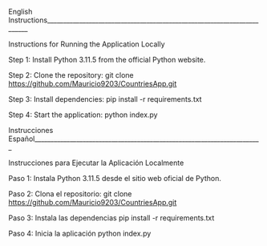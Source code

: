 English Instructions________________________________________________________________________

Instructions for Running the Application Locally

Step 1: Install Python 3.11.5 from the official Python website.

Step 2: Clone the repository:
git clone https://github.com/Mauricio9203/CountriesApp.git

Step 3: Install dependencies:
pip install -r requirements.txt

Step 4: Start the application:
python index.py


Instrucciones Español_______________________________________________________________________


Instrucciones para Ejecutar la Aplicación Localmente

Paso 1: Instala Python 3.11.5 desde el sitio web oficial de Python.

Paso 2: Clona el repositorio:
git clone https://github.com/Mauricio9203/CountriesApp.git

Paso 3: Instala las dependencias
pip install -r requirements.txt

Paso  4: Inicia la aplicación
python index.py
